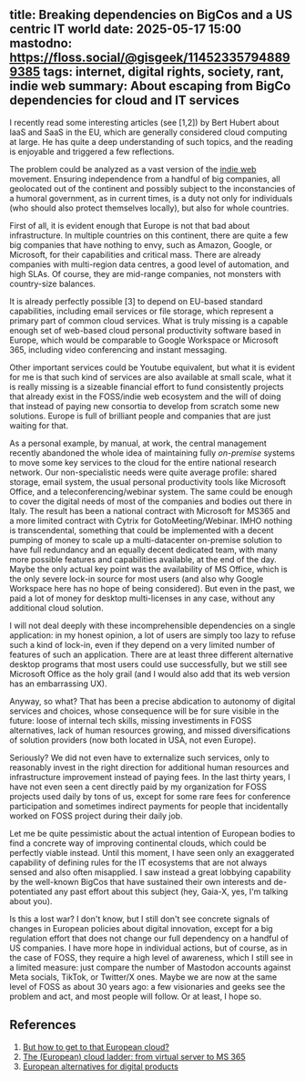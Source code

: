 title: Breaking dependencies on BigCos and a US centric IT world
date: 2025-05-17 15:00
mastodno: https://floss.social/@gisgeek/114523357948899385
tags: internet, digital rights, society, rant, indie web
summary: About escaping from BigCo dependencies for cloud and IT services
---

I recently read some interesting articles (see [1,2]) by Bert Hubert about
IaaS and SaaS in the EU, which are generally considered cloud computing at
large. He has quite a deep understanding of such topics, and the reading is
enjoyable and triggered a few reflections.

The problem could be analyzed as a vast version of the [indie web](https://en.wikipedia.org/wiki/IndieWeb) 
movement.
Ensuring independence from a handful of big companies, all geolocated out of the
continent and possibly subject to the inconstancies of a humoral government, as
in current times, is a duty not only for individuals (who should also protect
themselves locally), but also for whole countries.

First of all, it is evident enough that Europe is not that bad about
infrastructure. In multiple countries on this continent, there are quite a few
big companies that have nothing to envy, such as Amazon, Google, or Microsoft,
for their capabilities and critical mass. There are already companies with
multi-region data centres, a good level of automation, and high SLAs. Of course,
they are mid-range companies, not monsters with country-size balances.

It is already perfectly possible [3] to depend on EU-based standard capabilities,
including email services or file storage, which represent a primary part of
common cloud services. What is truly missing is a capable enough set of
web-based cloud personal productivity software based in Europe, which would be
comparable to  Google Workspace or Microsoft 365, including video conferencing
and instant messaging.

Other important services could be Youtube equivalent, but what it is evident for
me is that such kind of services are also available at small scale, what it is
really missing is a sizeable financial effort to fund consistently projects that
already exist in the FOSS/indie web ecosystem and the will of doing that instead
of paying new consortia to develop from scratch some new solutions. Europe is
full of brilliant people and companies that are just waiting for that.

As a personal example, by manual, at work, the central management recently
abandoned the whole idea of maintaining fully _on-premise_ systems to move some
key services to the cloud for the entire national research network. Our
non-specialistic needs were quite average profile: shared storage, email system,
the usual personal productivity tools like Microsoft Office, and a
teleconferencing/webinar system. The same could be enough to cover the digital
needs of most of the companies and bodies out there in Italy. The result has
been a national contract with Microsoft for MS365 and a more limited contract
with Cytrix for GotoMeeting/Webinar. IMHO nothing is transcendental, something
that could be implemented with a decent pumping of money to scale up a
multi-datacenter on-premise solution to have full redundancy and an equally
decent dedicated team, with many more possible features and capabilities
available, at the end of the day. Maybe the only actual key point was the
availability of MS Office, which is the only severe lock-in source for most
users (and also why Google Workspace here has no hope of being considered). But
even in the past, we paid a lot of money for desktop multi-licenses in any case,
without any additional cloud solution.

I will not deal deeply with these incomprehensible dependencies on a single
application: in my honest opinion, a lot of users are simply too lazy to refuse
such a kind of lock-in, even if they depend on a very limited number of features
of such an application. There are at least three different alternative desktop
programs that most users could use successfully, but we still see Microsoft
Office as the holy grail (and I would also add that its web version has an
embarrassing UX).

Anyway, so what? That has been a precise abdication to autonomy of digital
services and choices, whose consequence will be for sure visible in the future:
loose of internal tech skills, missing investiments in FOSS alternatives, lack
of human resources growing, and missed diversifications of solution providers
(now both located in USA, not even Europe).

Seriously? We did not even have to externalize such services, only to reasonably
invest in the right direction for additional human resources and infrastructure
improvement instead of paying fees. In the last thirty years, I have not even
seen a cent directly paid by my organization for FOSS projects used daily by
tons of us, except for some rare fees for conference participation and sometimes
indirect payments for people that incidentally worked on FOSS project during
their daily job.

Let me be quite pessimistic about the actual intention of European bodies to
find a concrete way of improving continental clouds, which could be perfectly
viable instead. Until this moment, I have seen only an exaggerated capability of
defining rules for the IT ecosystems that are not always sensed and also often
misapplied. I saw instead a great lobbying capability by the well-known BigCos
that have sustained their own interests and de-potentiated any past effort about
this subject (hey, Gaia-X, yes, I'm talking about you).

Is this a lost war? I don't know, but I still don't see concrete signals of
changes in European policies about digital innovation, except for a big
regulation effort that does not change our full dependency on a handful of US
companies. I have more hope in individual actions, but of course, as in the case
of FOSS, they require a high level of awareness, which I still see in a limited
measure: just compare the number of Mastodon accounts against Meta socials,
TikTok, or Twitter/X ones. Maybe we are now at the same level of FOSS as about 30
years ago: a few visionaries and geeks see the problem and act, and most
people will follow. Or at least, I hope so.

## References

1) [But how to get to that European cloud?](https://berthub.eu/articles/posts/now-how-to-get-that-european-cloud/)
2) [The (European) cloud ladder: from virtual server to MS 365](https://berthub.eu/articles/posts/the-european-cloud-ladder/)
3) [ European alternatives for digital products](https://european-alternatives.eu/)

